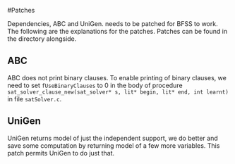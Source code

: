 #Patches

Dependencies, ABC and UniGen. needs to be patched for BFSS to work. The following are the explanations for the patches. Patches can be found in the directory alongside.

## ABC
ABC does not print binary clauses. To enable printing of binary clauses, we need to set `fUseBinaryClauses` to 0 in the body of procedure `sat_solver_clause_new(sat_solver* s, lit* begin, lit* end, int learnt)` in file `satSolver.c`.

## UniGen
UniGen returns model of just the independent support, we do better and save some computation by returning model of a few more variables. This patch permits UniGen to do just that.
